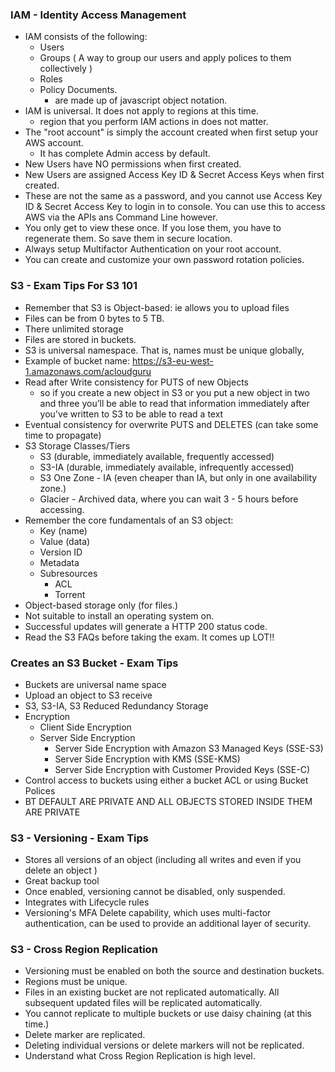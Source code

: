### IAM - Identity Access Management 

* IAM consists of the following:
    - Users 
    - Groups ( A way to group our users and apply polices to them collectively ) 
    - Roles 
    - Policy Documents.
        - are made up of javascript object notation. 
* IAM is universal. It does not apply to regions at this time. 
    - region that you perform IAM actions in does not matter.
* The "root account" is simply the account created when first setup your AWS account. 
    - It has complete Admin access by default.
* New Users have NO permissions when first created. 
* New Users are assigned Access Key ID & Secret Access Keys when first created.
* These are not the same as a password, and you cannot use Access Key ID & Secret Access Key to login in to console. You can use this to access AWS via the APIs ans Command Line however.
* You only get to view these once. If you lose them, you have to regenerate them. So save them in secure location. 
* Always setup Multifactor Authentication on your root account.
* You can create and customize your own password rotation policies.
   
### S3 - Exam Tips For S3 101

* Remember that S3 is Object-based: ie allows you to upload files
* Files can be from 0 bytes to 5 TB.
* There unlimited storage
* Files are stored in buckets.
* S3 is universal namespace. That is, names must be unique globally, 
* Example of bucket name: https://s3-eu-west-1.amazonaws.com/acloudguru
* Read after Write consistency for PUTS of new Objects
    - so if you create a new object in S3 or you put a new object in two and three you’ll be able to read that information immediately after you've written to S3 to be able to read a text
* Eventual consistency for overwrite PUTS and DELETES (can take some time to propagate)
* S3 Storage Classes/Tiers
    - S3 (durable, immediately available, frequently accessed)
    - S3-IA (durable, immediately available, infrequently accessed)
    - S3 One Zone - IA (even cheaper than IA, but only in one availability zone.)
    - Glacier - Archived data, where you can wait 3 - 5 hours before accessing.
* Remember the core fundamentals of an S3 object:
    - Key (name)
    - Value (data)
    - Version ID
    - Metadata
    - Subresources
        - ACL
        - Torrent
* Object-based storage only (for files.)
* Not suitable to install an operating system on.
* Successful updates will generate a HTTP 200 status code.
* Read the S3 FAQs before taking the exam. It comes up LOT!!	 
 
### Creates an S3 Bucket - Exam Tips

* Buckets are universal name space
* Upload an object to S3 receive
* S3, S3-IA, S3 Reduced Redundancy Storage
* Encryption  
    - Client Side Encryption
    - Server Side Encryption
        - Server Side Encryption with Amazon S3 Managed Keys (SSE-S3)
        - Server Side Encryption with KMS (SSE-KMS)
        - Server Side Encryption with Customer Provided Keys (SSE-C)
 * Control access to buckets using either a bucket ACL or using Bucket Polices
 * BT DEFAULT ARE PRIVATE AND ALL OBJECTS STORED INSIDE THEM ARE PRIVATE
        
 ### S3 - Versioning - Exam Tips
  
* Stores all versions of an object (including all writes and even if you delete an object )
* Great backup tool
* Once enabled, versioning cannot be disabled, only suspended.
* Integrates with Lifecycle rules
* Versioning's MFA Delete capability, which uses multi-factor authentication, can be used to provide an additional layer of security. 

### S3 - Cross Region Replication 

* Versioning must be enabled on both the source and destination buckets. 
* Regions must be unique. 
* Files in an existing bucket are not replicated automatically. All subsequent updated files will be replicated automatically. 
* You cannot replicate to multiple buckets or use daisy chaining (at this time.)
* Delete marker are replicated. 
* Deleting individual versions or delete markers will not be replicated. 
* Understand what Cross Region Replication is high level. 